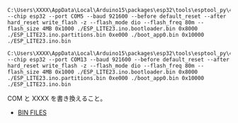 ```
C:\Users\XXXX\AppData\Local\Arduino15\packages\esp32\tools\esptool_py\4.2.1/esptool.exe --chip esp32 --port COM5 --baud 921600 --before default_reset --after hard_reset write_flash -z --flash_mode dio --flash_freq 80m --flash_size 4MB 0x1000 ./ESP_LITE23.ino.bootloader.bin 0x8000 ./ESP_LITE23.ino.partitions.bin 0xe000 ./boot_app0.bin 0x10000 ./ESP_LITE23.ino.bin 

C:\Users\XXXX\AppData\Local\Arduino15\packages\esp32\tools\esptool_py\4.2.1/esptool.exe --chip esp32 --port COM13 --baud 921600 --before default_reset --after hard_reset write_flash -z --flash_mode dio --flash_freq 80m --flash_size 4MB 0x1000 ./ESP_LITE23.ino.bootloader.bin 0x8000 ./ESP_LITE23.ino.partitions.bin 0xe000 ./boot_app0.bin 0x10000 ./ESP_LITE23.ino.bin 
```

COM と XXXX を書き換えること。

- <a href="https://github.com/royalcrab/royalcrab.github.io/blob/master/esp32/BIN20230401.zip">BIN FILES</a>
